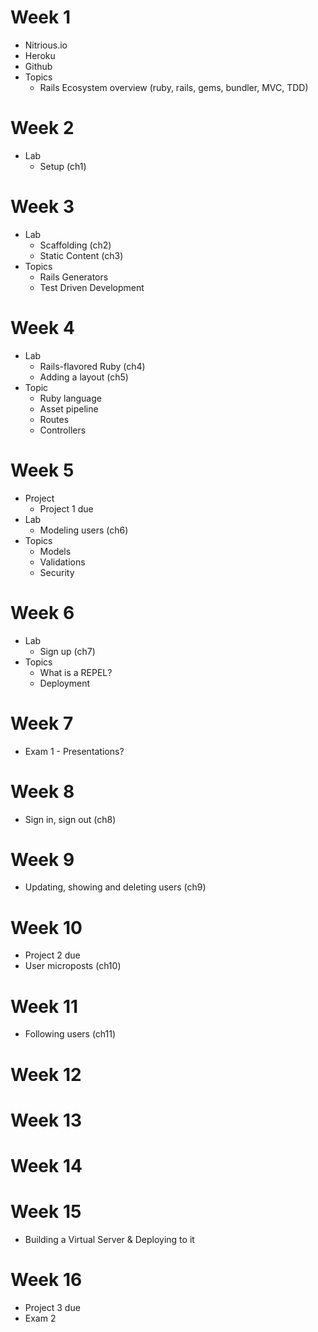 # Week 1 
  * Nitrious.io
  * Heroku
  * Github
* Topics
  * Rails Ecosystem overview (ruby, rails, gems, bundler, MVC, TDD)
# Week 2
* Lab
  * Setup (ch1)
# Week 3
* Lab
  * Scaffolding (ch2)
  * Static Content (ch3)
* Topics
  * Rails Generators
  * Test Driven Development
# Week 4 
* Lab
  * Rails-flavored Ruby (ch4)
  * Adding a layout (ch5)
* Topic
  * Ruby language
  * Asset pipeline
  * Routes
  * Controllers
# Week 5
* Project
  * Project 1 due
* Lab
  * Modeling users (ch6)
* Topics
  * Models
  * Validations
  * Security
# Week 6
* Lab
  * Sign up (ch7)
* Topics
  * What is a REPEL?
  * Deployment
# Week 7
  * Exam 1 - Presentations?
# Week 8
  * Sign in, sign out (ch8)
# Week 9
  * Updating, showing and deleting users (ch9)
# Week 10
  * Project 2 due
  * User microposts (ch10)
# Week 11
  * Following users (ch11)
# Week 12
# Week 13
# Week 14
# Week 15
  * Building a Virtual Server & Deploying to it
# Week 16
  * Project 3 due
  * Exam 2

